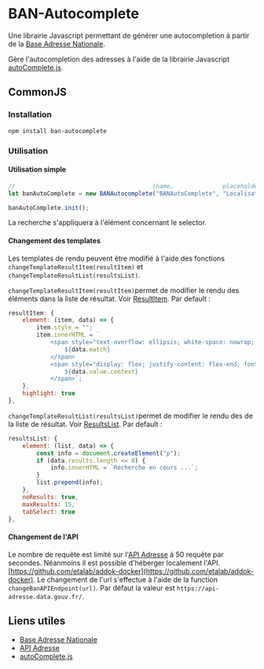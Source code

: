 BAN-Autocomplete
=============

Une librairie Javascript permettant de générer une autocompletion à partir de la [Base Adresse Nationale](https://www.data.gouv.fr/fr/datasets/base-adresse-nationale/).

Gère l'autocompletion des adresses à l'aide de la librairie Javascript [autoComplete.js](https://tarekraafat.github.io/autoComplete.js/#/).

CommonJS
--------
### Installation

```
npm install ban-autocomplete
```

### Utilisation

#### Utilisation simple

```javascript
//                                       (name,              placeholder,       selector)
let banAutoComplete = new BANAutocomplete("BANAutoComplete", "Localisation..." ,"#inputID")

banAutoComplete.init();
```
La recherche s'appliquera à l'élément concernant le selector. 

#### Changement des templates

Les templates de rendu peuvent être modifié à l'aide des fonctions `changeTemplateResultItem(resultItem)` et `changeTemplateResultList(resultsList)`.

`changeTemplateResultItem(resultItem)`permet de modifier le rendu des éléments dans la liste de résultat. Voir [ResultItem](https://tarekraafat.github.io/autoComplete.js/#/configuration?id=resultitem-optional). Par default :

```javascript
resultItem: {
    element: (item, data) => {
        item.style = "";
        item.innerHTML = `
            <span style="text-overflow: ellipsis; white-space: nowrap; overflow: hidden; width: 100%;">
                ${data.match}
            </span>
            <span style="display: flex; justify-content: flex-end; font-size: 13px; font-weight: 100; text-transform: uppercase; color: rgba(0,0,0,.7);  width: 100%;">
                ${data.value.context}
            </span>`;
    },
    highlight: true
},
```

`changeTemplateResultList(resultsList)`permet de modifier le rendu des de la liste de résultat. Voir [ResultsList](https://tarekraafat.github.io/autoComplete.js/#/configuration?id=resultslist-optional). Par default :

```javascript
resultsList: {
    element: (list, data) => {
        const info = document.createElement("p");
        if (data.results.length <= 0) {
            info.innerHTML = `Recherche en cours ...`;
        }
        list.prepend(info);
    },
    noResults: true,
    maxResults: 15,
    tabSelect: true
},
```

#### Changement de l'API

Le nombre de requête est limité sur l'[API Adresse](https://geo.api.gouv.fr/adresse) à 50 requête par secondes. 
Néanmoins il est possible d'héberger localement l'API. [https://github.com/etalab/addok-docker](https://github.com/etalab/addok-docker).
Le changement de l'url s'effectue à l'aide de la function `changeBanAPIEndpoint(url)`. Par défaut la valeur est `https://api-adresse.data.gouv.fr/`.

Liens utiles
-----------------

* [Base Adresse Nationale](https://www.data.gouv.fr/fr/datasets/base-adresse-nationale/)
* [API Adresse](https://geo.api.gouv.fr/adresse)
* [autoComplete.js](https://tarekraafat.github.io/autoComplete.js/#/)
